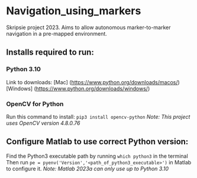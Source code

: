# Navigation_using_markers
Skripsie project 2023. Aims to allow autonomous marker-to-marker navigation in a pre-mapped environment.

## Installs required to run:
### Python 3.10
Link to downloads:
[Mac] (https://www.python.org/downloads/macos/)
[Windows] (https://www.python.org/downloads/windows/)

### OpenCV for Python
Run this command to install:
`pip3 install opencv-python`
_Note: This project uses OpenCV version 4.8.0.76_

## Configure Matlab to use correct Python version:
Find the Python3 executable path by running `which python3` in the terminal
Then run `pe = pyenv('Version','<path_of_python3_executable>')` in Matlab to configure it. 
_Note: Matlab 2023a can only use up to Python 3.10_
